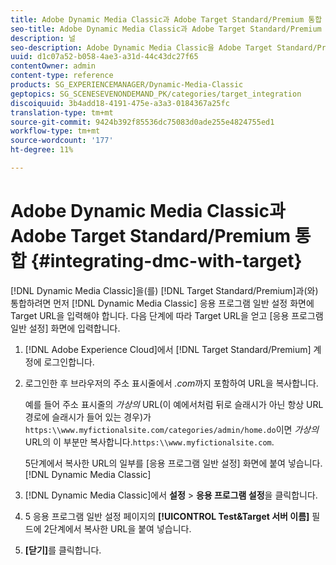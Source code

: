 ```yaml
---
title: Adobe Dynamic Media Classic과 Adobe Target Standard/Premium 통합
seo-title: Adobe Dynamic Media Classic과 Adobe Target Standard/Premium 통합
description: 널
seo-description: Adobe Dynamic Media Classic을 Adobe Target Standard/Premium과 통합하는 방법을 알아봅니다.
uuid: d1c07a52-b058-4ae3-a31d-44c43dc27f65
contentOwner: admin
content-type: reference
products: SG_EXPERIENCEMANAGER/Dynamic-Media-Classic
geptopics: SG_SCENESEVENONDEMAND_PK/categories/target_integration
discoiquuid: 3b4add18-4191-475e-a3a3-0184367a25fc
translation-type: tm+mt
source-git-commit: 9424b392f85536dc75083d0ade255e4824755ed1
workflow-type: tm+mt
source-wordcount: '177'
ht-degree: 11%

---
```



# Adobe Dynamic Media Classic과 Adobe Target Standard/Premium 통합 {#integrating-dmc-with-target}

[!DNL Dynamic Media Classic]을(를) [!DNL Target Standard/Premium]과(와) 통합하려면 먼저 [!DNL Dynamic Media Classic] 응용 프로그램 일반 설정 화면에 Target URL을 입력해야 합니다. 다음 단계에 따라 Target URL을 얻고 [응용 프로그램 일반 설정] 화면에 입력합니다.

1. [!DNL Adobe Experience Cloud]에서 [!DNL Target Standard/Premium] 계정에 로그인합니다.
1. 로그인한 후 브라우저의 주소 표시줄에서 *.com*&#x200B;까지 포함하여 URL을 복사합니다.

   예를 들어 주소 표시줄의 *가상의* URL(이 예에서처럼 뒤로 슬래시가 아닌 항상 URL 경로에 슬래시가 들어 있는 경우)가 `https:\\www.myfictionalsite.com/categories/admin/home.do`이면 *가상의* URL의 이 부분만 복사합니다.`https:\\www.myfictionalsite.com`.

   5단계에서 복사한 URL의 일부를 [응용 프로그램 일반 설정] 화면에 붙여 넣습니다.[!DNL Dynamic Media Classic]

1. [!DNL Dynamic Media Classic]에서 **설정** > **응용 프로그램 설정**&#x200B;을 클릭합니다.
1. 5 응용 프로그램 일반 설정 페이지의 **[!UICONTROL Test&amp;Target 서버 이름]** 필드에 2단계에서 복사한 URL을 붙여 넣습니다.
1. **[닫기]**&#x200B;를 클릭합니다.

